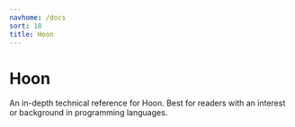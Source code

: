 ```yaml
---
navhome: /docs
sort: 18
title: Hoon
---
```


# Hoon

An in-depth technical reference for Hoon.  Best for readers with
an interest or background in programming languages.

<list/>
